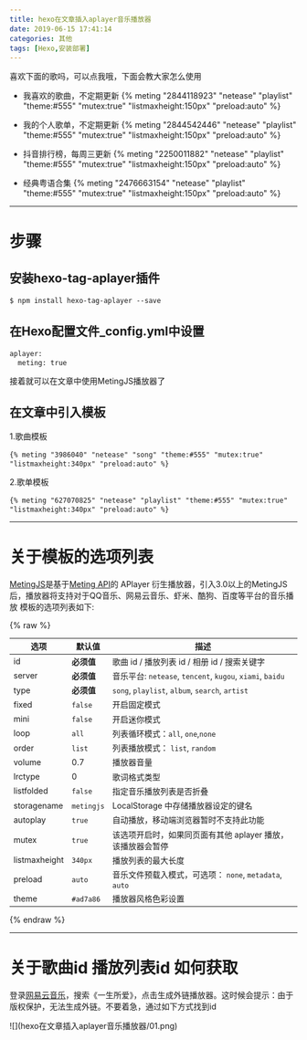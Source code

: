 ```yaml
---
title: hexo在文章插入aplayer音乐播放器
date: 2019-06-15 17:41:14
categories: 其他
tags: [Hexo,安装部署]
---
```


喜欢下面的歌吗，可以点我哦，下面会教大家怎么使用

* 我喜欢的歌曲，不定期更新
{% meting "2844118923" "netease" "playlist" "theme:#555" "mutex:true" "listmaxheight:150px" "preload:auto" %}

* 我的个人歌单，不定期更新
{% meting "2844542446" "netease" "playlist" "theme:#555" "mutex:true" "listmaxheight:150px" "preload:auto" %}

* 抖音排行榜，每周三更新
{% meting "2250011882" "netease" "playlist" "theme:#555" "mutex:true" "listmaxheight:150px" "preload:auto" %}

* 经典粤语合集
{% meting "2476663154" "netease" "playlist" "theme:#555" "mutex:true" "listmaxheight:150px" "preload:auto" %}

***
# 步骤
## 安装hexo-tag-aplayer插件
    $ npm install hexo-tag-aplayer --save

## 在Hexo配置文件_config.yml中设置
    aplayer:
      meting: true
接着就可以在文章中使用MetingJS播放器了

## 在文章中引入模板
1.歌曲模板

    {% meting "3986040" "netease" "song" "theme:#555" "mutex:true" "listmaxheight:340px" "preload:auto" %}

2.歌单模板

    {% meting "627070825" "netease" "playlist" "theme:#555" "mutex:true" "listmaxheight:340px" "preload:auto" %}

***
# 关于模板的选项列表
[MetingJS](https://github.com/metowolf/MetingJS "MetingJS的github")是基于[Meting API](https://github.com/metowolf/Meting "Meting的github")的 APlayer 衍生播放器，引入3.0以上的MetingJS 后，播放器将支持对于QQ音乐、网易云音乐、虾米、酷狗、百度等平台的音乐播放
模板的选项列表如下:

{% raw %}
  <table> 
   <thead> 
    <tr> 
     <th>选项</th> 
     <th>默认值</th> 
     <th>描述</th> 
    </tr> 
   </thead> 
   <tbody> 
    <tr> 
     <td>id</td> 
     <td><strong>必须值</strong></td> 
     <td>歌曲 id / 播放列表 id / 相册 id / 搜索关键字</td> 
    </tr> 
    <tr> 
     <td>server</td> 
     <td><strong>必须值</strong></td> 
     <td>音乐平台: <code>netease</code>, <code>tencent</code>, <code>kugou</code>, <code>xiami</code>, <code>baidu</code></td> 
    </tr> 
    <tr> 
     <td>type</td> 
     <td><strong>必须值</strong></td> 
     <td><code>song</code>, <code>playlist</code>, <code>album</code>, <code>search</code>, <code>artist</code></td> 
    </tr> 
    <tr> 
     <td>fixed</td> 
     <td><code>false</code></td> 
     <td>开启固定模式</td> 
    </tr> 
    <tr> 
     <td>mini</td> 
     <td><code>false</code></td> 
     <td>开启迷你模式</td> 
    </tr> 
    <tr> 
     <td>loop</td> 
     <td><code>all</code></td> 
     <td>列表循环模式：<code>all</code>, <code>one</code>,<code>none</code></td> 
    </tr> 
    <tr> 
     <td>order</td> 
     <td><code>list</code></td> 
     <td>列表播放模式： <code>list</code>, <code>random</code></td> 
    </tr> 
    <tr> 
     <td>volume</td> 
     <td>0.7</td> 
     <td>播放器音量</td> 
    </tr> 
    <tr> 
     <td>lrctype</td> 
     <td>0</td> 
     <td>歌词格式类型</td> 
    </tr> 
    <tr> 
     <td>listfolded</td> 
     <td><code>false</code></td> 
     <td>指定音乐播放列表是否折叠</td> 
    </tr> 
    <tr> 
     <td>storagename</td> 
     <td><code>metingjs</code></td> 
     <td>LocalStorage 中存储播放器设定的键名</td> 
    </tr> 
    <tr> 
     <td>autoplay</td> 
     <td><code>true</code></td> 
     <td>自动播放，移动端浏览器暂时不支持此功能</td> 
    </tr> 
    <tr> 
     <td>mutex</td> 
     <td><code>true</code></td> 
     <td>该选项开启时，如果同页面有其他 aplayer 播放，该播放器会暂停</td> 
    </tr> 
    <tr> 
     <td>listmaxheight</td> 
     <td><code>340px</code></td> 
     <td>播放列表的最大长度</td> 
    </tr> 
    <tr> 
     <td>preload</td> 
     <td><code>auto</code></td> 
     <td>音乐文件预载入模式，可选项： <code>none</code>, <code>metadata</code>, <code>auto</code></td> 
    </tr> 
    <tr> 
     <td>theme</td> 
     <td><code>#ad7a86</code></td> 
     <td>播放器风格色彩设置</td> 
    </tr> 
   </tbody> 
  </table>
{% endraw %}

***
# 关于歌曲id  播放列表id 如何获取
登录[网易云音乐](https://music.163.com/ "点我进入网易云音乐官网")，搜索《一生所爱》，点击生成外链播放器。这时候会提示：由于版权保护，无法生成外链。不要着急，通过如下方式找到id
<div>
![](hexo在文章插入aplayer音乐播放器/01.png)
</div>


